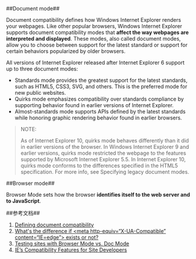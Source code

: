 ##Document mode##

Document compatibility defines how Windows Internet Explorer renders your webpages. Like other popular browsers, Windows Internet Explorer supports document compatibility modes that **affect the way webpages are interpreted and displayed**. These modes, also called document modes, allow you to choose between support for the latest standard or support for certain behaviors popularized by older browsers.

All versions of Internet Explorer released after Internet Explorer 6 support up to three document modes:

+	Standards mode provides the greatest support for the latest standards, such as HTML5, CSS3, SVG, and others. This is the preferred mode for new public websites.
+	Quirks mode emphasizes compatibility over standards compliance by supporting behavior found in earlier versions of Internet Explorer.
+	Almost-standards mode supports APIs defined by the latest standards while honoring graphic rendering behavior found in earlier browsers.

>NOTE:
>
>As of Internet Explorer 10, quirks mode behaves differently than it did in earlier versions of the browser. In Windows Internet Explorer 9 and earlier versions, quirks mode restricted the webpage to the features supported by Microsoft Internet Explorer 5.5. In Internet Explorer 10, quirks mode conforms to the differences specified in the HTML5 specification. For more info, see Specifying legacy document modes.

##Browser mode##

Browser Mode sets how the browser **identifies itself to the web server and to JavaScript**.

##参考文档##

1.	[Defining document compatibility](http://msdn.microsoft.com/en-us/library/cc288325%28VS.85%29.aspx#Content)
2.	[What's the difference if <meta http-equiv=“X-UA-Compatible” content=“IE=edge”> exists or not?](http://stackoverflow.com/questions/6771258/whats-the-difference-if-meta-http-equiv-x-ua-compatible-content-ie-edge-e)
3.	[Testing sites with Browser Mode vs. Doc Mode](http://blogs.msdn.com/b/ie/archive/2010/10/19/testing-sites-with-browser-mode-vs-doc-mode.aspx)
4.	[IE’s Compatibility Features for Site Developers](http://blogs.msdn.com/b/ie/archive/2010/06/16/ie-s-compatibility-features-for-site-developers.aspx?Redirected=true)